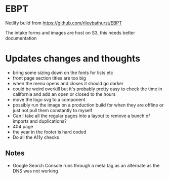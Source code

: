 # EBPT

Netlify build from
https://github.com/rileybathurst/EBPT

The intake forms and images are host on S3, this needs better documentation



# Updates changes and thoughts

- bring some sizing down on the fonts for lists etc
- front page section titles are too big
- when the menu opens and closes it should go darker
- could be weird overkill but it's probably pretty easy to check the time in california and add an open or closed to the hours
- move the logo svg to a component
- possibly run the image on a production build for when they are offline or just not pull them constantly to myself
- Can I take all the regular pages into a layout to remove a bunch of imports and duplications?
- 404 page
- the year in the footer is hard coded
- Do all the A11y checks

## Notes

- Google Search Console runs through a meta tag as an alternate as the DNS was not working
